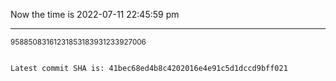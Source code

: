 Now the time is 2022-07-11 22:45:59 pm

---

<small>95885083161231853183931233927006</small>

```txt

Latest commit SHA is: 41bec68ed4b8c4202016e4e91c5d1dccd9bff021
```
